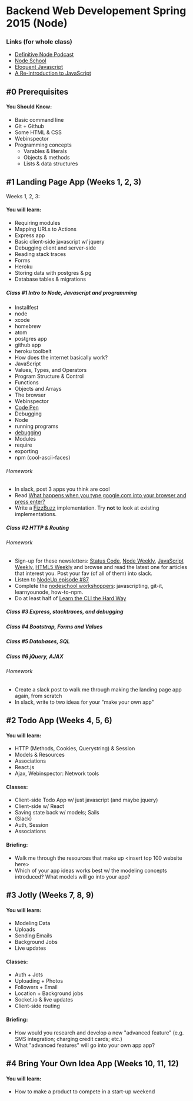 # Backend Web Developement Spring 2015 (Node)

### Links (for whole class)
 - [Definitive Node Podcast](http://nodeup.com/)
 - [Node School](http://nodeschool.io/)
 - [Eloquent Javascript](http://eloquentjavascript.net/)
 - [A Re-introduction to JavaScript](https://developer.mozilla.org/en-US/docs/Web/JavaScript/A_re-introduction_to_JavaScript)

## #0 Prerequisites
#### You Should Know:
  - Basic command line
  - Git + Github
  - Some HTML & CSS
  - Webinspector
  - Programming concepts
    - Varables & literals
    - Objects & methods
    - Lists & data structures

## #1 Landing Page App (Weeks 1, 2, 3)

Weeks 1, 2, 3:
#### You will learn:

  - Requiring modules
  - Mapping URLs to Actions
  - Express app
  - Basic client-side javascript w/ jquery
  - Debugging client and server-side
  - Reading stack traces
  - Forms
  - Heroku
  - Storing data with postgres & pg
  - Database tables & migrations

##### Class #1 Intro to Node, Javascript and programming
 - Installfest
  - node
  - xcode
  - homebrew
  - atom
  - postgres app
  - github app
  - heroku toolbelt
 - How does the internet basically work?
 - JavaScript
  - Values, Types, and Operators
  - Program Structure & Control
  - Functions
  - Objects and Arrays
 - The browser
  - Webinspector
  - [Code Pen](http://codepen.io/)
  - Debugging
 - Node
  - running programs
  - [debugging](https://github.com/node-inspector/node-inspector)
 - Modules
  - require
  - exporting
  - npm (cool-ascii-faces)

###### Homework
 - In slack, post 3 apps you think are cool
 - Read [What happens when you type google.com into your browser and press enter?](https://github.com/alex/what-happens-when)
 - Write a [FizzBuzz](http://imranontech.com/2007/01/24/using-fizzbuzz-to-find-developers-who-grok-coding/) implementation. Try **not** to look at existing implementations.

##### Class #2 HTTP & Routing

###### Homework
 - Sign-up for these newsletters: [Status Code](http://statuscode.org/), [Node Weekly](http://nodeweekly.com/), [JavaScript Weekly](http://javascriptweekly.com/), [HTML5 Weekly](http://html5weekly.com/) and browse and read the latest one for articles that interest you. Post your fav (of all of them) into slack.
 - Listen to [NodeUp episode #87](http://nodeup.com/eightyseven)
- Complete the [nodeschool workshoppers](http://nodeschool.io/#workshoppers): javascripting, git-it, learnyounode, how-to-npm. 
- Do at least half of [Learn the CLI the Hard Way](http://cli.learncodethehardway.org/book/)

##### Class #3 Express, stacktraces, and debugging

##### Class #4 Bootstrap, Forms and Values

##### Class #5 Databases, SQL

##### Class #6 jQuery, AJAX

###### Homework
- Create a slack post to walk me through making the landing page app again, from scratch
- In slack, write to two ideas for your "make your own app"

## #2 Todo App (Weeks 4, 5, 6)
#### You will learn:

  - HTTP (Methods, Cookies, Querystring) & Session
  - Models & Resources
  - Associations
  - React.js
  - Ajax, Webinspector: Network tools

#### Classes:
- Client-side Todo App w/ just javascript (and maybe jquery)
- Client-side w/ React
- Saving state back w/ models; Sails
- (Slack)
- Auth, Session
- Associations


#### Briefing:
- Walk me through the resources that make up <insert top 100 website here>
- Which of your app ideas works best w/ the modeling concepts introduced? What models will go into your app?

## #3 Jotly (Weeks 7, 8, 9)
#### You will learn:

  - Modeling Data
  - Uploads
  - Sending Emails
  - Background Jobs
  - Live updates

#### Classes:
- Auth + Jots
- Uploading + Photos
- Followers + Email
- Location + Background jobs
- Socket.io & live updates
- Client-side routing

#### Briefing:
- How would you research and develop a new "advanced feature" (e.g. SMS integration; charging credit cards; etc.)
- What "advanced features" will go into your own app app?

## #4 Bring Your Own Idea App (Weeks 10, 11, 12)
#### You will learn:

  - How to make a product to compete in a start-up weekend
